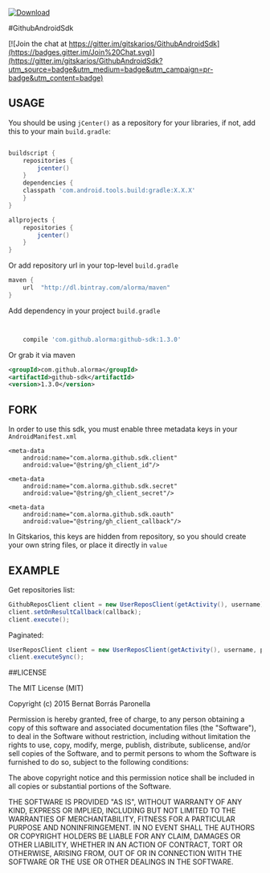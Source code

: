 [ ![Download](https://api.bintray.com/packages/alorma/maven/github-sdk/images/download.svg) ](https://bintray.com/alorma/maven/github-sdk/_latestVersion)

#GithubAndroidSdk

[![Join the chat at https://gitter.im/gitskarios/GithubAndroidSdk](https://badges.gitter.im/Join%20Chat.svg)](https://gitter.im/gitskarios/GithubAndroidSdk?utm_source=badge&utm_medium=badge&utm_campaign=pr-badge&utm_content=badge)

## USAGE

You should be using `jCenter()` as a repository for your libraries, if not, add this to your main `build.gradle`:

``` groovy

buildscript {
    repositories {
        jcenter()
    }
    dependencies {
    classpath 'com.android.tools.build:gradle:X.X.X'
    }
}

allprojects {
    repositories {
        jcenter()
    }
}

```

Or add repository url in your top-level `build.gradle`

``` groovy
maven {
    url  "http://dl.bintray.com/alorma/maven"
}
```

Add dependency in your project `build.gradle`

``` groovy


    compile 'com.github.alorma:github-sdk:1.3.0'
```

Or grab it via maven
``` xml
<groupId>com.github.alorma</groupId>
<artifactId>github-sdk</artifactId>
<version>1.3.0</version>
```
## FORK

In order to use this sdk, you must enable three metadata keys in your `AndroidManifest.xml`

```
<meta-data
    android:name="com.alorma.github.sdk.client"
    android:value="@string/gh_client_id"/>

<meta-data
    android:name="com.alorma.github.sdk.secret"
    android:value="@string/gh_client_secret"/>

<meta-data
    android:name="com.alorma.github.sdk.oauth"
    android:value="@string/gh_client_callback"/>
```

In Gitskarios, this keys are hidden from repository, so you should create your own string files, or place it directly in `value`

## EXAMPLE

Get repositories list:
``` java
GithubReposClient client = new UserReposClient(getActivity(), username);
client.setOnResultCallback(callback);
client.execute();
```

Paginated:
``` Java
UserReposClient client = new UserReposClient(getActivity(), username, page);
client.executeSync();
```

##LICENSE

The MIT License (MIT)

Copyright (c) 2015 Bernat Borrás Paronella

Permission is hereby granted, free of charge, to any person obtaining a copy
of this software and associated documentation files (the "Software"), to deal
in the Software without restriction, including without limitation the rights
to use, copy, modify, merge, publish, distribute, sublicense, and/or sell
copies of the Software, and to permit persons to whom the Software is
furnished to do so, subject to the following conditions:

The above copyright notice and this permission notice shall be included in all
copies or substantial portions of the Software.

THE SOFTWARE IS PROVIDED "AS IS", WITHOUT WARRANTY OF ANY KIND, EXPRESS OR
IMPLIED, INCLUDING BUT NOT LIMITED TO THE WARRANTIES OF MERCHANTABILITY,
FITNESS FOR A PARTICULAR PURPOSE AND NONINFRINGEMENT. IN NO EVENT SHALL THE
AUTHORS OR COPYRIGHT HOLDERS BE LIABLE FOR ANY CLAIM, DAMAGES OR OTHER
LIABILITY, WHETHER IN AN ACTION OF CONTRACT, TORT OR OTHERWISE, ARISING FROM,
OUT OF OR IN CONNECTION WITH THE SOFTWARE OR THE USE OR OTHER DEALINGS IN THE
SOFTWARE.
